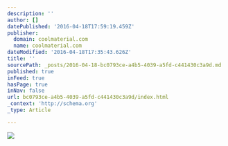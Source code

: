 ```yaml
---
description: ''
author: []
datePublished: '2016-04-18T17:59:19.459Z'
publisher:
  domain: coolmaterial.com
  name: coolmaterial.com
dateModified: '2016-04-18T17:35:43.626Z'
title: ''
sourcePath: _posts/2016-04-18-bc0793ce-a4b5-4039-a5fd-c441430c3a9d.md
published: true
inFeed: true
hasPage: true
inNav: false
url: bc0793ce-a4b5-4039-a5fd-c441430c3a9d/index.html
_context: 'http://schema.org'
_type: Article

---
```

![](http://coolmaterial.wpengine.netdna-cdn.com/wp-content/uploads/2012/05/1962-Ferrari-250.jpg)